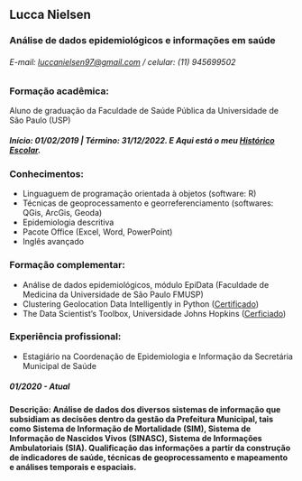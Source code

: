 ## Lucca Nielsen
### Análise de dados epidemiológicos e informações em saúde
###### E-mail: luccanielsen97@gmail.com     /     celular: (11) 945699502

### Formação acadêmica:
Aluno de graduação da Faculdade de Saúde Pública da Universidade de São Paulo (USP)<br> 
<h5> Início: 01/02/2019 | Término: 31/12/2022. E Aqui está o meu <a href="https://github.com/Luccan97/Curriculo/blob/main/historicoescolarListar.pdf" target="_blank">Histórico Escolar</a>. </h5>

### Conhecimentos:

- Linguaguem de programação orientada à objetos (software: R)
- Técnicas de geoprocessamento e georreferenciamento (softwares: QGis, ArcGis, Geoda)
- Epidemiologia descritiva
- Pacote Office (Excel, Word, PowerPoint)
- Inglês avançado

### Formação complementar:
- Análise de dados epidemiológicos, módulo EpiData (Faculdade de Medicina da Universidade de São Paulo FMUSP)
- Clustering Geolocation Data Intelligently in Python ([Certificado](https://www.coursera.org/account/accomplishments/certificate/W6BD8XHJXX3Y))
- The Data Scientist’s Toolbox, Universidade Johns Hopkins ([Cerficiado](https://www.coursera.org/account/accomplishments/verify/HGXFJNW43WQZ))

### Experiência profissional:

- Estagiário na Coordenação de Epidemiologia e Informação da Secretária Municipal de Saúde
##### 01/2020 - Atual
#### Descrição: Análise de dados dos diversos sistemas de informação que subsidiam as decisões dentro da gestão da Prefeitura Municipal, tais como Sistema de Informação de Mortalidade (SIM), Sistema de Informação de Nascidos Vivos (SINASC), Sistema de Informações Ambulatoriais (SIA). Qualificação das informações a partir da construção de indicadores de saúde, técnicas de geoprocessamento e mapeamento e análises temporais e espaciais.



